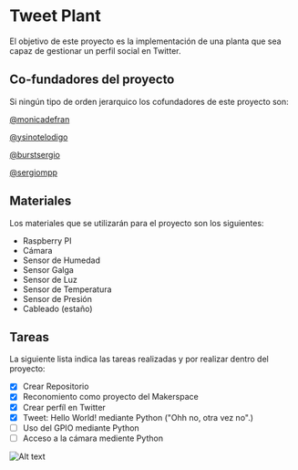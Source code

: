 # Tweet Plant

El objetivo de este proyecto es la implementación de una planta que sea capaz de gestionar un perfil social en Twitter.

## Co-fundadores del proyecto 
Si ningún tipo de orden jerarquico los cofundadores de este proyecto son:

[@monicadefran](https://github.com/monicadefran)

[@ysinotelodigo](https://github.com/ysinotelodigo)

[@burstsergio](https://github.com/burstsergio1995)

[@sergiompp](https://github.com/sergiompp)

## Materiales

Los materiales que se utilizarán para el proyecto son los siguientes:

- Raspberry PI 
- Cámara
- Sensor de Humedad
- Sensor Galga
- Sensor de Luz
- Sensor de Temperatura
- Sensor de Presión
- Cableado (estaño)

## Tareas

La siguiente lista indica las tareas realizadas y por realizar dentro del proyecto:

- [x] Crear Repositorio
- [x] Reconomiento como proyecto del Makerspace
- [x] Crear perfíl en Twitter
- [x] Tweet: Hello World! mediante Python ("Ohh no, otra vez no".)
- [ ] Uso del GPIO mediante Python
- [ ] Acceso a la cámara mediente Python

![Alt text](docs/IMG_20181120_152530.jpg?raw=true "Primera Reunión")


<!--![Alt text](relative/path/to/img.jpg?raw=true "Title")-->

